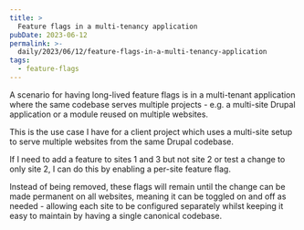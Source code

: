 ```yaml
---
title: >
  Feature flags in a multi-tenancy application
pubDate: 2023-06-12
permalink: >-
  daily/2023/06/12/feature-flags-in-a-multi-tenancy-application
tags:
  - feature-flags
---
```


A scenario for having long-lived feature flags is in a multi-tenant application where the same codebase serves multiple projects - e.g. a multi-site Drupal application or a module reused on multiple websites.

This is the use case I have for a client project which uses a multi-site setup to serve multiple websites from the same Drupal codebase.

If I need to add a feature to sites 1 and 3 but not site 2 or test a change to only site 2, I can do this by enabling a per-site feature flag.

Instead of being removed, these flags will remain until the change can be made permanent on all websites, meaning it can be toggled on and off as needed - allowing each site to be configured separately whilst keeping it easy to maintain by having a single canonical codebase.
